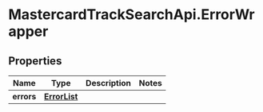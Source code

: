 # MastercardTrackSearchApi.ErrorWrapper

## Properties

Name | Type | Description | Notes
------------ | ------------- | ------------- | -------------
**errors** | [**ErrorList**](ErrorList.md) |  | 


